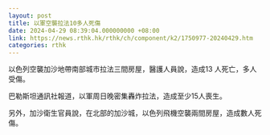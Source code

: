 ```yaml
---
layout: post
title: 以軍空襲拉法10多人死傷
date: 2024-04-29 08:39:04.000000000 +08:00
link: https://news.rthk.hk/rthk/ch/component/k2/1750977-20240429.htm
categories: rthk
---
```


以色列空襲加沙地帶南部城市拉法三間房屋，醫護人員說，造成13 人死亡，多人受傷。

巴勒斯坦通訊社報道，以軍周日晚密集轟炸拉法，造成至少15人喪生。

另外，加沙衛生官員說，在北部的加沙城，以色列飛機空襲兩間房屋，造成數人死傷。
